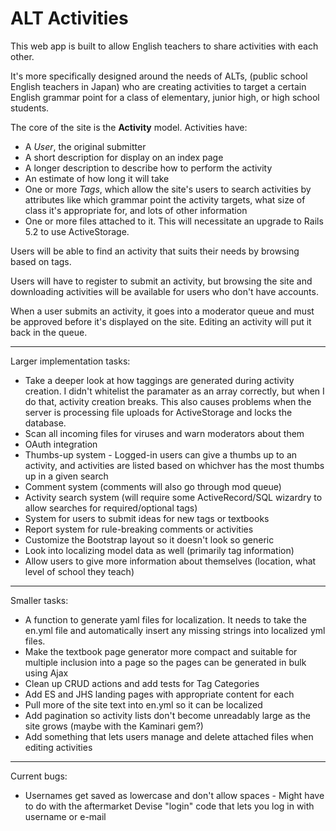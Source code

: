 # ALT Activities


This web app is built to allow English teachers to share activities with each other.

It's more specifically designed around the needs of ALTs, (public school English teachers in Japan) who are creating activities to target a certain English grammar point for a class of elementary, junior high, or high school students.

The core of the site is the **Activity** model. Activities have:

- A *User*, the original submitter
- A short description for display on an index page
- A longer description to describe how to perform the activity
- An estimate of how long it will take
- One or more *Tags*, which allow the site's users to search activities by attributes like which grammar point the activity targets, what size of class it's appropriate for, and lots of other information
- One or more files attached to it. This will necessitate an upgrade to Rails 5.2 to use ActiveStorage.

Users will be able to find an activity that suits their needs by browsing based on tags.

Users will have to register to submit an activity, but browsing the site and downloading activities will be available for users who don't have accounts.

When a user submits an activity, it goes into a moderator queue and must be approved before it's displayed on the site. Editing an activity will put it back in the queue.

---

Larger implementation tasks:

- Take a deeper look at how taggings are generated during activity creation. I didn't whitelist the paramater as an array correctly, but when I do that, activity creation breaks. This also causes problems when the server is processing file uploads for ActiveStorage and locks the database.
- Scan all incoming files for viruses and warn moderators about them
- OAuth integration
- Thumbs-up system - Logged-in users can give a thumbs up to an activity, and activities are listed based on whichver has the most thumbs up in a given search
- Comment system (comments will also go through mod queue)
- Activity search system (will require some ActiveRecord/SQL wizardry to allow searches for required/optional tags)
- System for users to submit ideas for new tags or textbooks
- Report system for rule-breaking comments or activities
- Customize the Bootstrap layout so it doesn't look so generic
- Look into localizing model data as well (primarily tag information)
- Allow users to give more information about themselves (location, what level of school they teach)

---

Smaller tasks:

- A function to generate yaml files for localization. It needs to take the en.yml file and automatically insert any missing strings into localized yml files.
- Make the textbook page generator more compact and suitable for multiple inclusion into a page so the pages can be generated in bulk using Ajax
- Clean up CRUD actions and add tests for Tag Categories
- Add ES and JHS landing pages with appropriate content for each
- Pull more of the site text into en.yml so it can be localized
- Add pagination so activity lists don't become unreadably large as the site grows (maybe with the Kaminari gem?)
- Add something that lets users manage and delete attached files when editing activities

---

Current bugs:

- Usernames get saved as lowercase and don't allow spaces - Might have to do with the aftermarket Devise "login" code that lets you log in with username or e-mail
 


